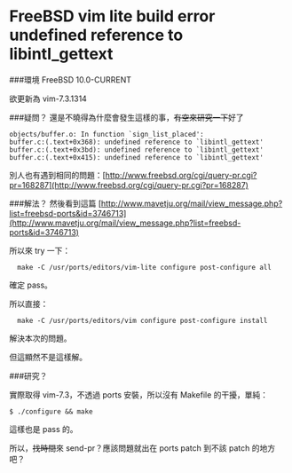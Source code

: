 FreeBSD vim lite build error undefined reference to libintl_gettext
======

###環境
FreeBSD 10.0-CURRENT

欲更新為 vim-7.3.1314

###疑問？
還是不曉得為什麼會發生這樣的事，<del>有空來研究一下</del>好了

	objects/buffer.o: In function `sign_list_placed': 
	buffer.c:(.text+0x368): undefined reference to `libintl_gettext' 
	buffer.c:(.text+0x3bd): undefined reference to `libintl_gettext' 
	buffer.c:(.text+0x415): undefined reference to `libintl_gettext' 
	
別人也有遇到相同的問題：[http://www.freebsd.org/cgi/query-pr.cgi?pr=168287](http://www.freebsd.org/cgi/query-pr.cgi?pr=168287)

###解法？
然後看到這篇 [http://www.mavetju.org/mail/view_message.php?list=freebsd-ports&id=3746713](http://www.mavetju.org/mail/view_message.php?list=freebsd-ports&id=3746713)

所以來 try 一下：

	  make -C /usr/ports/editors/vim-lite configure post-configure all
	  
確定 pass。

所以直接：

	  make -C /usr/ports/editors/vim configure post-configure install
	  
解決本次的問題。

但這顯然不是這樣解。

###研究？

實際取得 vim-7.3，不透過 ports 安裝，所以沒有 Makefile 的干擾，單純：

	$ ./configure && make
	
這樣也是 pass 的。

所以，<del>找時間</del>來 send-pr？應該問題就出在 ports patch 到不該 patch 的地方吧？




